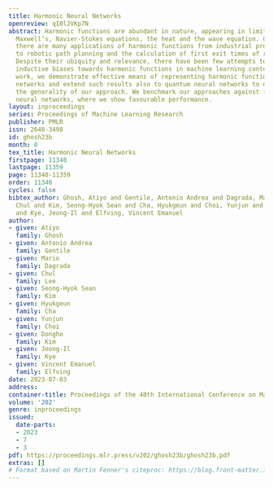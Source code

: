 ```yaml
---
title: Harmonic Neural Networks
openreview: qI0l2VKp7N
abstract: Harmonic functions are abundant in nature, appearing in limiting cases of
  Maxwell’s, Navier-Stokes equations, the heat and the wave equation. Consequently,
  there are many applications of harmonic functions from industrial process optimisation
  to robotic path planning and the calculation of first exit times of random walks.
  Despite their ubiquity and relevance, there have been few attempts to incorporate
  inductive biases towards harmonic functions in machine learning contexts. In this
  work, we demonstrate effective means of representing harmonic functions in neural
  networks and extend such results also to quantum neural networks to demonstrate
  the generality of our approach. We benchmark our approaches against (quantum) physics-informed
  neural networks, where we show favourable performance.
layout: inproceedings
series: Proceedings of Machine Learning Research
publisher: PMLR
issn: 2640-3498
id: ghosh23b
month: 0
tex_title: Harmonic Neural Networks
firstpage: 11340
lastpage: 11359
page: 11340-11359
order: 11340
cycles: false
bibtex_author: Ghosh, Atiyo and Gentile, Antonio Andrea and Dagrada, Mario and Lee,
  Chul and Kim, Seong-Hyok Sean and Cha, Hyukgeun and Choi, Yunjun and Kim, Dongho
  and Kye, Jeong-Il and Elfving, Vincent Emanuel
author:
- given: Atiyo
  family: Ghosh
- given: Antonio Andrea
  family: Gentile
- given: Mario
  family: Dagrada
- given: Chul
  family: Lee
- given: Seong-Hyok Sean
  family: Kim
- given: Hyukgeun
  family: Cha
- given: Yunjun
  family: Choi
- given: Dongho
  family: Kim
- given: Jeong-Il
  family: Kye
- given: Vincent Emanuel
  family: Elfving
date: 2023-07-03
address: 
container-title: Proceedings of the 40th International Conference on Machine Learning
volume: '202'
genre: inproceedings
issued:
  date-parts:
  - 2023
  - 7
  - 3
pdf: https://proceedings.mlr.press/v202/ghosh23b/ghosh23b.pdf
extras: []
# Format based on Martin Fenner's citeproc: https://blog.front-matter.io/posts/citeproc-yaml-for-bibliographies/
---
```

